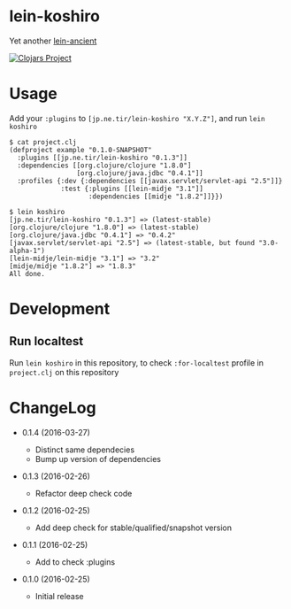 # lein-koshiro

Yet another [lein-ancient](https://github.com/xsc/lein-ancient)

[![Clojars Project](https://img.shields.io/clojars/v/jp.ne.tir/lein-koshiro.svg)](https://clojars.org/jp.ne.tir/lein-koshiro)


# Usage

Add your `:plugins` to `[jp.ne.tir/lein-koshiro "X.Y.Z"]`,
and run `lein koshiro`

~~~
$ cat project.clj
(defproject example "0.1.0-SNAPSHOT"
  :plugins [[jp.ne.tir/lein-koshiro "0.1.3"]]
  :dependencies [[org.clojure/clojure "1.8.0"]
                 [org.clojure/java.jdbc "0.4.1"]]
  :profiles {:dev {:dependencies [[javax.servlet/servlet-api "2.5"]]}
             :test {:plugins [[lein-midje "3.1"]]
                    :dependencies [[midje "1.8.2"]]}})

$ lein koshiro
[jp.ne.tir/lein-koshiro "0.1.3"] => (latest-stable)
[org.clojure/clojure "1.8.0"] => (latest-stable)
[org.clojure/java.jdbc "0.4.1"] => "0.4.2"
[javax.servlet/servlet-api "2.5"] => (latest-stable, but found "3.0-alpha-1")
[lein-midje/lein-midje "3.1"] => "3.2"
[midje/midje "1.8.2"] => "1.8.3"
All done.
~~~

# Development

## Run localtest

Run `lein koshiro` in this repository,
to check `:for-localtest` profile in `project.clj` on this repository


# ChangeLog

- 0.1.4 (2016-03-27)
    - Distinct same dependecies
    - Bump up version of dependencies

- 0.1.3 (2016-02-26)
    - Refactor deep check code

- 0.1.2 (2016-02-25)
    - Add deep check for stable/qualified/snapshot version

- 0.1.1 (2016-02-25)
    - Add to check :plugins

- 0.1.0 (2016-02-25)
    - Initial release


